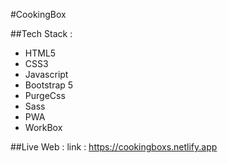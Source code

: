 #CookingBox

##Tech Stack :

- HTML5
- CSS3
- Javascript
- Bootstrap 5
- PurgeCss
- Sass
- PWA
- WorkBox

##Live Web :
link : https://cookingboxs.netlify.app
